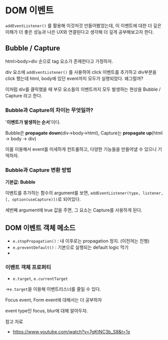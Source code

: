 # DOM 이벤트

`addEventListener()` 를 활용해 이것저것 만들어봤었는데, 이 이벤트에 대한 더 깊은 이해가 더 좋은 성능과 나은 UX와 연결된다고 생각해 더 깊게 공부해보고자 한다.



## Bubble / Capture

html>body>div 순으로 tag 요소가 존재한다고 가정하자.

div 요소에 `addEventListener()` 를 사용하여 click 이벤트를 추가하고 div부분을 click 했는데 html, body에 있던 event까지 모두가 실행되었다. 왜그럴까?

이처럼 div를 클릭했을 때 부모 요소들의 이벤트까지 모두 발생하는 현상을 Bubble / Capture 라고 한다.



### Bubble과 Capture의 차이는 무엇일까?

'**이벤트가 발생하는 순서**'이다.

Bubble은 **propagate down**(div→body→html), Capture는 **propagate up**(html → body → div)

이를 이용해서 event를 미세하게 컨트롤하고, 다양한 기능들을 만들어낼 수 있으니 기억하자.



### Bubble과 Capture 변환 방법

**기본값: Bubble**

이벤트를 추가하는 함수의 argument를 보면, `addEventListener(type, listener, [, option(useCapture)])`로 되어있다.

세번째 argument에 true 값을 주면, 그 요소는 Capture를 사용하게 된다.



## DOM 이벤트 객체 메소드

- `e.stopPropagation()` : 내 이후로는 propagation 정지. (이전꺼는 진행)
- `e.preventDefault()` : 기본으로 실행되는 default logic 막기
- 

### 이벤트 객체 프로퍼티

- `e.target`, `e.currentTarget`

→`e.target`을 이용해 이벤트리스너를 줄일 수 있다.

Focus event, Form event에 대해서는 더 공부하자

event type인 focus, blur에 대해 알아두자.



참고 자료

- https://www.youtube.com/watch?v=7gKtNC3b_S8&t=1s